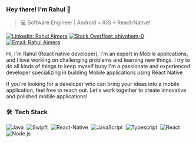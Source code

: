 ### Hey there! I'm Rahul 👋
>  💻 Software Engineer | Android + IOS + React-Native!

[![Linkedin: Rahul Ajmera](https://img.shields.io/badge/-Rahul%20Ajmera-blue?&logo=Linkedin&logoColor=white)](https://www.linkedin.com/in/rahul-ajmera-41a383191/)
[![Stack Overflow: shivoham-0](https://img.shields.io/badge/-Stack%20Overflow-222222?logo=stack-overflow&link=https://stackoverflow.com/users/story/6241000)](https://stackoverflow.com/users/11762907/shivoham-0)
[![Email: Rahul Ajmera](https://img.shields.io/badge/-Rahul%20Ajmera-red?&logo=Gmail&logoColor=white)]([https://www.linkedin.com/in/rahul-ajmera-41a383191/](https://mail.google.com/mail/u/0/#inbox?compose=CllgCJfmrNsbQpgGtWQxjhZrxpdjjBnNnBqFNCsrpWSLHhlZjkJfgglpDvWPNqwClNTfxkFkLZg)])


Hi, I'm Rahul (React native developer), I'm an expert in Mobile applications, and I love working on challenging problems and learning new things. I try to do all kinds of things to keep myself busy I'm a passionate and experienced developer specializing in building Mobile applications using React Native

If you're looking for a developer who can bring your ideas into a mobile application, feel free to reach out. Let's work together to create innovative and polished mobile applications!

### 🛠 &nbsp;Tech Stack

![Java](https://img.shields.io/badge/-Java-05122A?style=flat&logo=android)&nbsp;
![Swipft](https://img.shields.io/badge/-Swift-05122A?style=flat&logo=Swift)&nbsp;
![React-Native](https://img.shields.io/badge/-ReactNative-05122A?style=flat&logo=react)&nbsp;
![JavaScript](https://img.shields.io/badge/-JavaScript-05122A?style=flat&logo=javascript)&nbsp;
![Typescript](https://img.shields.io/badge/-Typescript-05122A?style=flat&logo=typescript)&nbsp;
![React](https://img.shields.io/badge/-React-05122A?style=flat&logo=react)&nbsp;
![Node.js](https://img.shields.io/badge/-Node.js-05122A?style=flat&logo=node.js)&nbsp;
